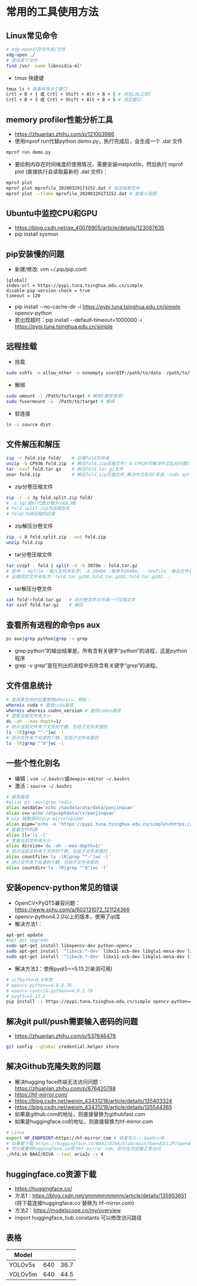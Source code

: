 # 常用的工具使用方法

## Linux常见命令

```bash
# xdg-open打开文件夹/文件
xdg-open ./
# 查找某个文件
find /usr -name libnvidia-ml* 

```

- tmux 快捷键

```bash
tmux ls # 查看有多少个窗口
Crtl + B + { 或 Crtl + Shift + Alt + B + { # 浏览LOG记录[
Crtl + B + S 或 Crtl + Shift + Alt + B + S # 浏览窗口
```

## memory profiler性能分析工具

- https://zhuanlan.zhihu.com/p/121003986
- 使用mprof run代替python demo.py，执行完成后，会生成一个 .dat 文件

```bash
mprof run demo.py 
```

- 要绘制内存在时间维度的使用情况，需要安装matplotlib，然后执行 mprof plot (直接执行会读取最新的 .dat 文件)：

```bash
mprof plot
mprof plot mprofile_20200329173152.dat # 指定绘制文件
mprof plot --flame mprofile_20200329173152.dat # 查看火焰图
```

## Ubuntu中监控CPU和GPU

- https://blog.csdn.net/qq_40078905/article/details/123087635
- pip install sysmon

## pip安装慢的问题

- 新建/修改: vim ~/.pip/pip.conf:

```
[global]
index-url = https://pypi.tuna.tsinghua.edu.cn/simple
disable-pip-version-check = true
timeout = 120
```

- pip install --no-cache-dir -i https://pypi.tuna.tsinghua.edu.cn/simple opencv-python
- 若出现超时：pip install --default-timeout=1000000 -i https://pypi.tuna.tsinghua.edu.cn/simple

## 远程挂载

- 挂载

```bash
sudo sshfs -o allow_other -o nonempty user@IP:/path/to/data  /path/to/local/data
```

- 解绑

```bash
sudo umount -l /Path/to/target # 解绑(推荐使用)
sudo fusermount -u  /Path/to/target # 解绑
```

- 软连接

```bash
ln -s source dist
```

## 文件解压和解压

```bash
zip -r fold.zip fold/    # 压缩fold文件夹
unzip -O CP936 fold.zip  # 解压fold.zip压缩文件(-O CP936可解决中文乱码问题)
tar -zxvf fold.tar.gz    # 解压fold.tar.gz文件
unar fold.zip            # 解压fold.zip压缩文件,解决中文乱码(安装：sudo apt-get install unar)
```

- zip分卷压缩文件

```bash
zip -r -s 3g fold.split.zip fold/
# -s 1g(或m)代表分卷大小GB,MB
# fold.split.zip为压缩包名
# fold/为待压缩的目录
```

- zip解压分卷文件

```bash
zip -s 0 fold.split.zip --out fold.zip
unzip fold.zip
```

- tar分卷压缩文件

```bash
tar cvzpf - fold | split -d -b 3078m - fold.tar.gz
# 其中 - myfile :输入文件夹名字; -b 2048m :每卷为2048m; - newfile :输出文件名
# 压缩完的文件命名为：fold.tar.gz00,fold.tar.gz01,fold.tar.gz03...
```

- tar解压分卷文件

```bash
cat fold*>fold.tar.gz   # 将分卷文件合并成一个压缩文件
tar xzvf fold.tar.gz    # 解压 
```

## 查看所有进程的命令ps aux

```bash
ps aux|grep python|grep -v grep
```

- grep python”的输出结果是，所有含有关键字“python”的进程，这是python程序
- grep -v grep”是在列出的进程中去除含有关键字“grep”的进程。

## 文件信息统计

```bash
# 查找某文件的位置使用whereis，例如：
whereis cuda # 查找cuda路径
whereis whereis cudnn_version # 查找cudnn路径
# 查看当前文件夹大小
du -ah --max-depth=1/
# 统计当前文件夹下文件的个数，包括子文件夹里的
ls -lR|grep "^-"|wc -l
# 统计文件夹下目录的个数，包括子文件夹里的
ls -lR|grep "^d"|wc -l
```

## 一些个性化别名

- 编辑：`vim ~/.bashrc`或`deepin-editor ~/.bashrc`
- 激活：`source ~/.bashrc`

```bash
# 服务路径
#alias ps -aux|grep redis
alias nasdata='echo /nasdata/atp/data/panjinquan'
alias cv='echo /atpcephdata/cv/panjinquan'
# pip 镜像源码(pip mirror=pipm)
alias pipm="echo -e 'https://pypi.tuna.tsinghua.edu.cn/simple\nhttps://pypi.org/simple'"
# 查看文件列表
alias ll='ls -l'
# 查看当前文件夹大小
alias dirsize='du -ah --max-depth=1/'
# 统计当前文件夹下文件的个数，包括子文件夹里的
alias countfile='ls -lR|grep "^-"|wc -l'
# 统计文件夹下目录的个数，包括子文件夹里的
alias countdir='ls -lR|grep "^d"|wc -l'
```

## 安装opencv-python常见的错误

- OpenCV+PyQT5兼容问题：https://www.sohu.com/a/602131072_121124366
- opencv-python4.2.0以上的版本，使用了qt库
- 解决方法1：

```bash
apt-get update
#apt-get upgrade
sudo apt-get install libopencv-dev python-opencv
sudo apt-get install '^libxcb.*-dev' libx11-xcb-dev libglu1-mesa-dev libxrender-dev libxi-dev libxkbcommon-dev libxkbcommon-x11-dev    
sudo apt-get install '^libxcb.*-dev' libx11-xcb-dev libglu1-mesa-dev libxrender-dev libxi-dev libxkbcommon-dev libxkbcommon-x11-dev
```

- 解决方法2：使用pyqt5==5.13.2(亲测可用)

```bash
# 以下python3.8有效
# opencv-python==4.8.0.76 
# opencv-contrib-python==4.8.1.78 
# pyqt5==5.13.2
pip install -i https://pypi.tuna.tsinghua.edu.cn/simple opencv-python==4.8.0.76 opencv-contrib-python==4.8.1.78 pyqt5==5.13.2

```

## 解决git pull/push需要输入密码的问题

- https://zhuanlan.zhihu.com/p/537646478

```bash
git config --global credential.helper store

```

## 解决Github克隆失败的问题

- 解决hugging face终端无法访问问题： https://zhuanlan.zhihu.com/p/676420788
- https://hf-mirror.com/
- https://blog.csdn.net/weixin_43431218/article/details/135403324
- https://blog.csdn.net/weixin_43431218/article/details/135544365
- 如果是github.com的地址，则直接替换为githubfast.com
- 如果是huggingface.co的地址，则直接替换为hf-mirror.com

```bash
# Linux
export HF_ENDPOINT=https://hf-mirror.com # 或者写入~/.bashrc中
# 如果要下载 https://huggingface.co/BAAI/DIVA/blob/main/OpenAICLIP/OpenAI-ViT-L-14-224.pth
# 则只需要把huggingface.co改为hf-mirror.com，即可在浏览器正常访问
./hfd.sh BAAI/DIVA --tool aria2c -x 4
```

## huggingface.co资源下载

- https://huggingface.co/
- 方法1：https://blog.csdn.net/gmmmmmmmm/article/details/135953651 (将下载连接huggingface.co`替换为 hf-mirror.com)
- 方法2：https://modelscope.cn/my/overview
- import huggingface_hub.constants 可以修改访问路径

## 表格

| Model   |     |      |
|---------|-----|------|
| YOLOv5s | 640 | 36.7 |
| YOLOv5m | 640 | 44.5 |